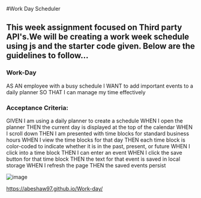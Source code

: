#Work Day Scheduler

## This week assignment focused on Third party API's.We will be creating a work week schedule using js and the starter code given. Below are the guidelines to follow...

### Work-Day

AS AN employee with a busy schedule
I WANT to add important events to a daily planner
SO THAT I can manage my time effectively


### Acceptance Criteria:

GIVEN I am using a daily planner to create a schedule
WHEN I open the planner
THEN the current day is displayed at the top of the calendar
WHEN I scroll down
THEN I am presented with time blocks for standard business hours
WHEN I view the time blocks for that day
THEN each time block is color-coded to indicate whether it is in the past, present, or future
WHEN I click into a time block
THEN I can enter an event
WHEN I click the save button for that time block
THEN the text for that event is saved in local storage
WHEN I refresh the page
THEN the saved events persist

![image]("https://user-images.githubusercontent.com/94322760/160308348-9ed125af-6b47-4dc6-86dd-87148db7d71c.png")


https://abeshaw97.github.io/Work-day/
